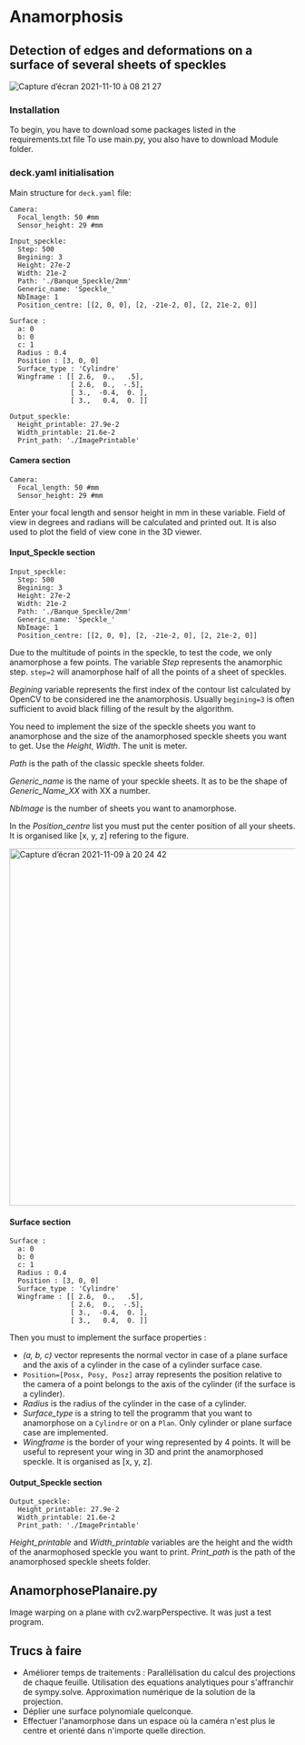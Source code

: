 # Anamorphosis

## Detection of edges and deformations on a surface of several sheets of speckles
![Capture d’écran 2021-11-10 à 08 21 27](https://user-images.githubusercontent.com/84194324/141120837-8dadb121-959d-4d43-b7f0-ddd1043bf8f9.png)

### Installation
To begin, you have to download some packages listed in the requirements.txt file
To use main.py, you also have to download Module folder.

### deck.yaml initialisation

Main structure for `deck.yaml` file:

```
Camera:
  Focal_length: 50 #mm
  Sensor_height: 29 #mm

Input_speckle: 
  Step: 500
  Begining: 3
  Height: 27e-2
  Width: 21e-2
  Path: './Banque_Speckle/2mm'
  Generic_name: 'Speckle_'
  NbImage: 1
  Position_centre: [[2, 0, 0], [2, -21e-2, 0], [2, 21e-2, 0]]

Surface : 
  a: 0
  b: 0
  c: 1
  Radius : 0.4
  Position : [3, 0, 0]
  Surface_type : 'Cylindre'
  Wingframe : [[ 2.6,  0.,   .5],
               [ 2.6,  0.,  -.5],
               [ 3.,  -0.4,  0. ],
               [ 3.,   0.4,  0. ]]

Output_speckle:
  Height_printable: 27.9e-2
  Width_printable: 21.6e-2
  Print_path: './ImagePrintable'
```
#### Camera section
```
Camera:
  Focal_length: 50 #mm
  Sensor_height: 29 #mm
 ```
 Enter your focal length and sensor height in mm in these variable. Field of view in degrees and radians will be calculated and printed out.
 It is also used to plot the field of view cone in the 3D viewer.
#### Input_Speckle section
```
Input_speckle: 
  Step: 500
  Begining: 3
  Height: 27e-2
  Width: 21e-2
  Path: './Banque_Speckle/2mm'
  Generic_name: 'Speckle_'
  NbImage: 1
  Position_centre: [[2, 0, 0], [2, -21e-2, 0], [2, 21e-2, 0]]
```
Due to the multitude of points in the speckle, to test the code, we only anamorphose a few points. The variable *Step* represents the anamorphic step. `step=2` will anamorphose half of all the points of a sheet of speckles.

*Begining* variable represents the first index of the contour list calculated by OpenCV to be considered ine the anamorphosis. Usually `begining=3` is often sufficient to avoid black filling of the result by the algorithm.

You need to implement the size of the speckle sheets you want to anamorphose and the size of the anamorphosed speckle sheets you want to get. Use the *Height*, *Width*. The unit is meter.

*Path* is the path of the classic speckle sheets folder.

*Generic_name* is the name of your speckle sheets. It as to be the shape of *Generic_Name_XX* with XX a number.

*NbImage* is the number of sheets you want to anamorphose.

In the *Position_centre* list you must put the center position of all your sheets. It is organised like [x, y, z] refering to the figure.

<img width="628" alt="Capture d’écran 2021-11-09 à 20 24 42" src="https://user-images.githubusercontent.com/84194324/141032568-872ec514-2716-4acb-a321-eb7dfd5d4731.png">

#### Surface section
```
Surface : 
  a: 0
  b: 0
  c: 1
  Radius : 0.4
  Position : [3, 0, 0]
  Surface_type : 'Cylindre'
  Wingframe : [[ 2.6,  0.,   .5],
               [ 2.6,  0.,  -.5],
               [ 3.,  -0.4,  0. ],
               [ 3.,   0.4,  0. ]]
```
Then you must to implement the surface properties :
- *(a, b, c)* vector represents the normal vector in case of a plane surface and the axis of a cylinder in the case of a cylinder surface case.
- `Position=[Posx, Posy, Posz]` array represents the position relative to the camera of a point belongs to the axis of the cylinder (if the surface is a cylinder).
- *Radius* is the radius of the cylinder in the case of a cylinder.
- *Surface_type* is a string to tell the programm that you want to anamorphose on a `Cylindre` or on a `Plan`. Only cylinder or plane surface case are implemented.
- *Wingframe* is the border of your wing represented by 4 points. It will be useful to represent your wing in 3D and print the anamorphosed speckle. It is organised as [x, y, z].

#### Output_Speckle section
```
Output_speckle:
  Height_printable: 27.9e-2
  Width_printable: 21.6e-2
  Print_path: './ImagePrintable'
```
*Height_printable* and *Width_printable* variables are the height and the width of the anarmophosed speckle you want to print. 
*Print_path* is the path of the anamorphosed speckle sheets folder.

## AnamorphosePlanaire.py

Image warping on a plane with cv2.warpPerspective.
It was just a test program.

## Trucs à faire

- Améliorer temps de traitements : Parallélisation du calcul des projections de chaque feuille.
                                   Utilisation des equations analytiques pour s'affranchir de sympy.solve.
                                   Approximation numérique de la solution de la projection.
- Déplier une surface polynomiale quelconque.
- Effectuer l'anamorphose dans un espace où la caméra n'est plus le centre et orienté dans n'importe quelle direction.

